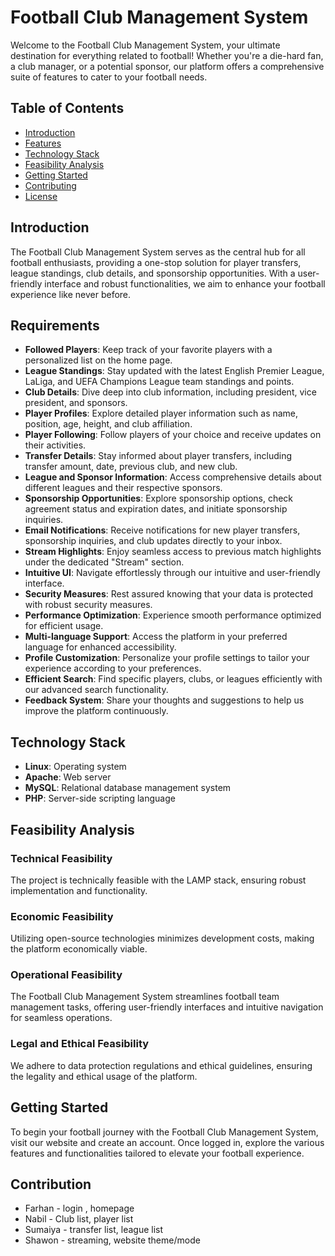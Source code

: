# Football Club Management System

Welcome to the Football Club Management System, your ultimate destination for everything related to football! Whether you're a die-hard fan, a club manager, or a potential sponsor, our platform offers a comprehensive suite of features to cater to your football needs.

## Table of Contents
- [Introduction](#introduction)
- [Features](#features)
- [Technology Stack](#technology-stack)
- [Feasibility Analysis](#feasibility-analysis)
- [Getting Started](#getting-started)
- [Contributing](#contributing)
- [License](#license)

## Introduction
The Football Club Management System serves as the central hub for all football enthusiasts, providing a one-stop solution for player transfers, league standings, club details, and sponsorship opportunities. With a user-friendly interface and robust functionalities, we aim to enhance your football experience like never before.

## Requirements
- **Followed Players**: Keep track of your favorite players with a personalized list on the home page.
- **League Standings**: Stay updated with the latest English Premier League, LaLiga, and UEFA Champions League team standings and points.
- **Club Details**: Dive deep into club information, including president, vice president, and sponsors.
- **Player Profiles**: Explore detailed player information such as name, position, age, height, and club affiliation.
- **Player Following**: Follow players of your choice and receive updates on their activities.
- **Transfer Details**: Stay informed about player transfers, including transfer amount, date, previous club, and new club.
- **League and Sponsor Information**: Access comprehensive details about different leagues and their respective sponsors.
- **Sponsorship Opportunities**: Explore sponsorship options, check agreement status and expiration dates, and initiate sponsorship inquiries.
- **Email Notifications**: Receive notifications for new player transfers, sponsorship inquiries, and club updates directly to your inbox.
- **Stream Highlights**: Enjoy seamless access to previous match highlights under the dedicated "Stream" section.
- **Intuitive UI**: Navigate effortlessly through our intuitive and user-friendly interface.
- **Security Measures**: Rest assured knowing that your data is protected with robust security measures.
- **Performance Optimization**: Experience smooth performance optimized for efficient usage.
- **Multi-language Support**: Access the platform in your preferred language for enhanced accessibility.
- **Profile Customization**: Personalize your profile settings to tailor your experience according to your preferences.
- **Efficient Search**: Find specific players, clubs, or leagues efficiently with our advanced search functionality.
- **Feedback System**: Share your thoughts and suggestions to help us improve the platform continuously.

## Technology Stack
- **Linux**: Operating system
- **Apache**: Web server
- **MySQL**: Relational database management system
- **PHP**: Server-side scripting language

## Feasibility Analysis
### Technical Feasibility
The project is technically feasible with the LAMP stack, ensuring robust implementation and functionality.
### Economic Feasibility
Utilizing open-source technologies minimizes development costs, making the platform economically viable.
### Operational Feasibility
The Football Club Management System streamlines football team management tasks, offering user-friendly interfaces and intuitive navigation for seamless operations.
### Legal and Ethical Feasibility
We adhere to data protection regulations and ethical guidelines, ensuring the legality and ethical usage of the platform.

## Getting Started
To begin your football journey with the Football Club Management System, visit our website and create an account. Once logged in, explore the various features and functionalities tailored to elevate your football experience.

## Contribution
- Farhan - login , homepage 
- Nabil - Club list, player list
- Sumaiya - transfer list, league list
- Shawon - streaming, website theme/mode
